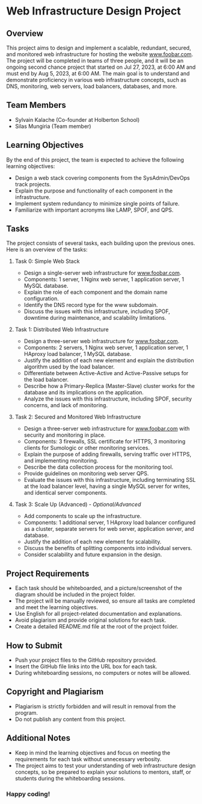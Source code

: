 # Web Infrastructure Design Project

## Overview

This project aims to design and implement a scalable, redundant, secured, and monitored web infrastructure for hosting the website www.foobar.com. The project will be completed in teams of three people, and it will be an ongoing second chance project that started on Jul 27, 2023, at 6:00 AM and must end by Aug 5, 2023, at 6:00 AM. The main goal is to understand and demonstrate proficiency in various web infrastructure concepts, such as DNS, monitoring, web servers, load balancers, databases, and more.

## Team Members

- Sylvain Kalache (Co-founder at Holberton School)
- Silas Mungiria (Team member)

## Learning Objectives

By the end of this project, the team is expected to achieve the following learning objectives:

- Design a web stack covering components from the SysAdmin/DevOps track projects.
- Explain the purpose and functionality of each component in the infrastructure.
- Implement system redundancy to minimize single points of failure.
- Familiarize with important acronyms like LAMP, SPOF, and QPS.

## Tasks

The project consists of several tasks, each building upon the previous ones. Here is an overview of the tasks:

1. Task 0: Simple Web Stack
   - Design a single-server web infrastructure for www.foobar.com.
   - Components: 1 server, 1 Nginx web server, 1 application server, 1 MySQL database.
   - Explain the role of each component and the domain name configuration.
   - Identify the DNS record type for the www subdomain.
   - Discuss the issues with this infrastructure, including SPOF, downtime during maintenance, and scalability limitations.

2. Task 1: Distributed Web Infrastructure
   - Design a three-server web infrastructure for www.foobar.com.
   - Components: 2 servers, 1 Nginx web server, 1 application server, 1 HAproxy load balancer, 1 MySQL database.
   - Justify the addition of each new element and explain the distribution algorithm used by the load balancer.
   - Differentiate between Active-Active and Active-Passive setups for the load balancer.
   - Describe how a Primary-Replica (Master-Slave) cluster works for the database and its implications on the application.
   - Analyze the issues with this infrastructure, including SPOF, security concerns, and lack of monitoring.

3. Task 2: Secured and Monitored Web Infrastructure
   - Design a three-server web infrastructure for www.foobar.com with security and monitoring in place.
   - Components: 3 firewalls, SSL certificate for HTTPS, 3 monitoring clients for Sumologic or other monitoring services.
   - Explain the purpose of adding firewalls, serving traffic over HTTPS, and implementing monitoring.
   - Describe the data collection process for the monitoring tool.
   - Provide guidelines on monitoring web server QPS.
   - Evaluate the issues with this infrastructure, including terminating SSL at the load balancer level, having a single MySQL server for writes, and identical server components.

4. Task 3: Scale Up (Advanced) - *Optional/Advanced*
   - Add components to scale up the infrastructure.
   - Components: 1 additional server, 1 HAproxy load balancer configured as a cluster, separate servers for web server, application server, and database.
   - Justify the addition of each new element for scalability.
   - Discuss the benefits of splitting components into individual servers.
   - Consider scalability and future expansion in the design.

## Project Requirements

- Each task should be whiteboarded, and a picture/screenshot of the diagram should be included in the project folder.
- The project will be manually reviewed, so ensure all tasks are completed and meet the learning objectives.
- Use English for all project-related documentation and explanations.
- Avoid plagiarism and provide original solutions for each task.
- Create a detailed README.md file at the root of the project folder.

## How to Submit

- Push your project files to the GitHub repository provided.
- Insert the GitHub file links into the URL box for each task.
- During whiteboarding sessions, no computers or notes will be allowed.

## Copyright and Plagiarism

- Plagiarism is strictly forbidden and will result in removal from the program.
- Do not publish any content from this project.

## Additional Notes

- Keep in mind the learning objectives and focus on meeting the requirements for each task without unnecessary verbosity.
- The project aims to test your understanding of web infrastructure design concepts, so be prepared to explain your solutions to mentors, staff, or students during the whiteboarding sessions.

### Happy coding!

